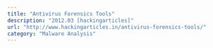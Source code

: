 ```yaml
---
title: "Antivirus Forensics Tools"
description: "2012.03 [hackingarticles]"
url: "http://www.hackingarticles.in/antivirus-forensics-tools/"
category: "Malware Analysis"
---
```

